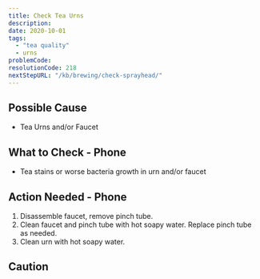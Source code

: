 ```yaml
---
title: Check Tea Urns
description:
date: 2020-10-01
tags:
  - "tea quality"
  - urns
problemCode: 
resolutionCode: 218
nextStepURL: "/kb/brewing/check-sprayhead/"
---
```

## Possible Cause

- Tea Urns and/or Faucet

## What to Check - Phone

- Tea stains or worse bacteria growth in urn and/or faucet

## Action Needed - Phone

1) Disassemble faucet, remove pinch tube.
2) Clean faucet and pinch tube with hot soapy water. Replace pinch tube as needed.
3) Clean urn with hot soapy water.

## Caution
